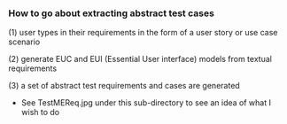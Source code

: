 ### How to go about extracting abstract test cases
   (1) user types in their requirements in the form of a user story or use case scenario
   
   (2) generate EUC and EUI (Essential User interface) models from textual requirements
   
   (3) a set of abstract test requirements and cases are generated
   
* See TestMEReq.jpg under this sub-directory to see an idea of what I wish to do
